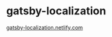 # gatsby-localization

[gatsby-localization.netlify.com](https://gatsby-localization.netlify.com/)

